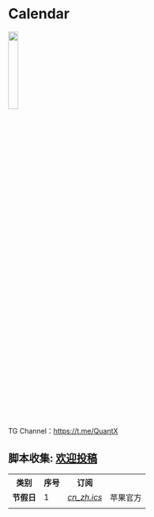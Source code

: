 # Calendar
<a href="https://t.me/GodMoliibot"><img src="https://raw.githubusercontent.com/Moli-X/Resources/main/Icon/Image/Hello.gif" width="20%" height="20%"></a>

TG Channel：https://t.me/QuantX

## 脚本收集: [欢迎投稿](https://t.me/Skill_XX )
<table>
    <tr> <th> 类别 </th> <th> 序号 </th>  <th> 订阅 </th>  </tr >
	<tr>
		<td rowspan="1"><strong>节假日</strong></td>
		<td > 1 </td> <td ><a href="https://calendars.icloud.com/holidays/cn_zh.ics"><em>cn_zh.ics</em></a></td><td>苹果官方</td>
    </tr>
	<tr>
		<td colspan="4">  </td>
    </tr>

</table>


